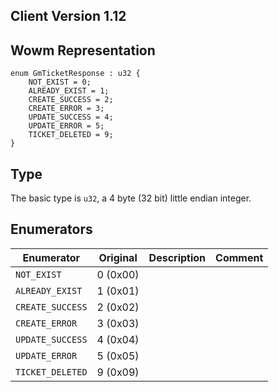 ## Client Version 1.12

## Wowm Representation
```rust,ignore
enum GmTicketResponse : u32 {
    NOT_EXIST = 0;    
    ALREADY_EXIST = 1;    
    CREATE_SUCCESS = 2;    
    CREATE_ERROR = 3;    
    UPDATE_SUCCESS = 4;    
    UPDATE_ERROR = 5;    
    TICKET_DELETED = 9;    
}

```
## Type
The basic type is `u32`, a 4 byte (32 bit) little endian integer.
## Enumerators
| Enumerator | Original  | Description | Comment |
| --------- | -------- | ----------- | ------- |
| `NOT_EXIST` | 0 (0x00) |  |  |
| `ALREADY_EXIST` | 1 (0x01) |  |  |
| `CREATE_SUCCESS` | 2 (0x02) |  |  |
| `CREATE_ERROR` | 3 (0x03) |  |  |
| `UPDATE_SUCCESS` | 4 (0x04) |  |  |
| `UPDATE_ERROR` | 5 (0x05) |  |  |
| `TICKET_DELETED` | 9 (0x09) |  |  |
